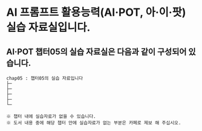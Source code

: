 # AI 프롬프트 활용능력(AI·POT, 아·이·팟) 실습 자료실입니다.
## AI·POT 챕터05의 실습 자료실은 다음과 같이 구성되어 있습니다.

```
chap05 : 챕터05의 실습 자료입니다
├─
├─
├─
├─
└─

※ 챕터 내에 실습자료가 없을 수 있습니다.
※ 도서 내용 중에 해당 챕터 안에 실습자료가 없는 부분은 카페로 제보 해 주십시오.
```